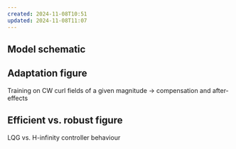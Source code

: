 ```yaml
---
created: 2024-11-08T10:51
updated: 2024-11-08T11:07
---
```

## Model schematic

## Adaptation figure

Training on CW curl fields of a given magnitude → compensation and after-effects

## Efficient vs. robust figure

LQG vs. H-infinity controller behaviour